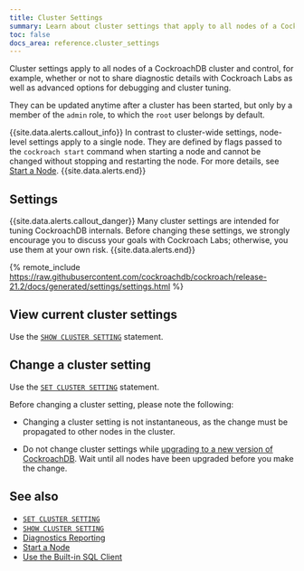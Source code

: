 ```yaml
---
title: Cluster Settings
summary: Learn about cluster settings that apply to all nodes of a CockroachDB cluster.
toc: false
docs_area: reference.cluster_settings
---
```


Cluster settings apply to all nodes of a CockroachDB cluster and control, for example, whether or not to share diagnostic details with Cockroach Labs as well as advanced options for debugging and cluster tuning.

They can be updated anytime after a cluster has been started, but only by a member of the `admin` role, to which the `root` user belongs by default.

{{site.data.alerts.callout_info}}
In contrast to cluster-wide settings, node-level settings apply to a single node. They are defined by flags passed to the `cockroach start` command when starting a node and cannot be changed without stopping and restarting the node. For more details, see [Start a Node](cockroach-start.html).
{{site.data.alerts.end}}

## Settings

{{site.data.alerts.callout_danger}}
Many cluster settings are intended for tuning CockroachDB internals. Before changing these settings, we strongly encourage you to discuss your goals with Cockroach Labs; otherwise, you use them at your own risk.
{{site.data.alerts.end}}

{% remote_include https://raw.githubusercontent.com/cockroachdb/cockroach/release-21.2/docs/generated/settings/settings.html %}

## View current cluster settings

Use the [`SHOW CLUSTER SETTING`](show-cluster-setting.html) statement.

## Change a cluster setting

Use the [`SET CLUSTER SETTING`](set-cluster-setting.html) statement.

Before changing a cluster setting, please note the following:

- 	Changing a cluster setting is not instantaneous, as the change must be propagated to other nodes in the cluster.

- 	Do not change cluster settings while [upgrading to a new version of CockroachDB](upgrade-cockroach-version.html). Wait until all nodes have been upgraded before you make the change.

## See also

- [`SET CLUSTER SETTING`](set-cluster-setting.html)
- [`SHOW CLUSTER SETTING`](show-cluster-setting.html)
- [Diagnostics Reporting](diagnostics-reporting.html)
- [Start a Node](cockroach-start.html)
- [Use the Built-in SQL Client](cockroach-sql.html)
